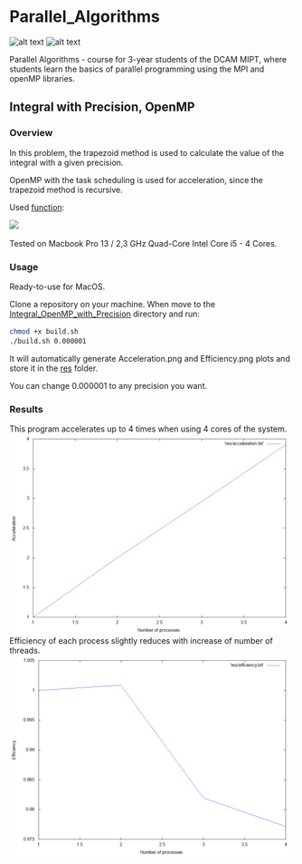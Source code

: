 # Parallel_Algorithms
<p float="left">
<img src="https://img.shields.io/badge/language-C-red" alt="alt text">
<img src="https://img.shields.io/badge/license-MIT-green" alt="alt text">
</p>

Parallel Algorithms - course for 3-year students of the DCAM MIPT, where students learn the basics of parallel programming using the MPI and openMP libraries. 

## Integral with Precision, OpenMP

### Overview

In this problem, the trapezoid method is used to calculate the value of the integral with a given precision.

OpenMP with the task scheduling is used for acceleration, since the trapezoid method is recursive. 

Used [function](https://www.wolframalpha.com/input/?i=integrate+1%2Fx%5E2+sin%281%2Fx%29%5E2+from+0.0001+to+1):

<img src="https://latex.codecogs.com/gif.latex?\int_{0.0001}^{1}&space;\frac{sin^2&space;(\frac{1}{x^2})&space;}{x^2}dx&space;=&space;4999.58" />
 
Tested on Macbook Pro 13 / 2,3 GHz Quad-Core Intel Core i5 - 4 Cores.
 
### Usage
Ready-to-use for MacOS.

Clone a repository on your machine. When move to the [Integral_OpenMP_with_Precision](https://github.com/MeneTelk0/Parallel_Algorithms/tree/master/Integral_OpenMP_with_Precision) directory and run: 
````bash
chmod +x build.sh
./build.sh 0.000001 
````
It will automatically generate Acceleration.png and Efficiency.png plots and store it in the [res](https://github.com/MeneTelk0/Parallel_Algorithms/tree/master/Integral_OpenMP_with_Precision/res) folder.

You can change 0.000001 to any precision you want.

### Results
This program accelerates up to 4 times when using 4 cores of the system.  
![Acceleration](https://github.com/MeneTelk0/Parallel_Algorithms/blob/master/Integral_OpenMP_with_Precision/res/acceleration.png)
Efficiency of each process slightly reduces with increase of number of threads.
![Efficiency](https://github.com/MeneTelk0/Parallel_Algorithms/blob/master/Integral_OpenMP_with_Precision/res/efficiency.png)
